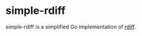 simple-rdiff
=========
simple-rdiff is a simplified Go implementation of [rdiff](https://linux.die.net/man/1/rdiff).